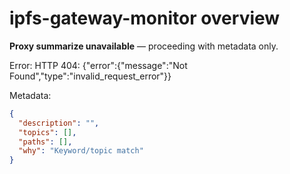# ipfs-gateway-monitor overview

**Proxy summarize unavailable** — proceeding with metadata only.

Error: HTTP 404: {"error":{"message":"Not Found","type":"invalid_request_error"}}

Metadata:
```json
{
  "description": "",
  "topics": [],
  "paths": [],
  "why": "Keyword/topic match"
}
```